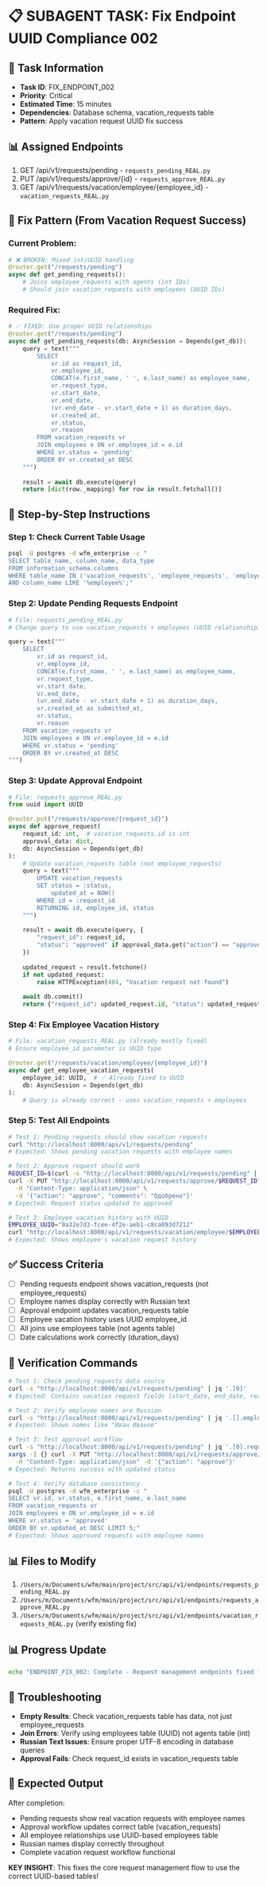 # 📋 SUBAGENT TASK: Fix Endpoint UUID Compliance 002

## 🎯 Task Information
- **Task ID**: FIX_ENDPOINT_002
- **Priority**: Critical
- **Estimated Time**: 15 minutes
- **Dependencies**: Database schema, vacation_requests table
- **Pattern**: Apply vacation request UUID fix success

## 📊 Assigned Endpoints
1. GET /api/v1/requests/pending - `requests_pending_REAL.py`
2. PUT /api/v1/requests/approve/{id} - `requests_approve_REAL.py`
3. GET /api/v1/requests/vacation/employee/{employee_id} - `vacation_requests_REAL.py`

## 🔧 Fix Pattern (From Vacation Request Success)

### Current Problem:
```python
# ❌ BROKEN: Mixed int/UUID handling
@router.get("/requests/pending")
async def get_pending_requests():
    # Joins employee_requests with agents (int IDs)
    # Should join vacation_requests with employees (UUID IDs)
```

### Required Fix:
```python
# ✅ FIXED: Use proper UUID relationships
@router.get("/requests/pending")
async def get_pending_requests(db: AsyncSession = Depends(get_db)):
    query = text("""
        SELECT 
            vr.id as request_id,
            vr.employee_id,
            CONCAT(e.first_name, ' ', e.last_name) as employee_name,
            vr.request_type,
            vr.start_date,
            vr.end_date,
            (vr.end_date - vr.start_date + 1) as duration_days,
            vr.created_at,
            vr.status,
            vr.reason
        FROM vacation_requests vr
        JOIN employees e ON vr.employee_id = e.id
        WHERE vr.status = 'pending'
        ORDER BY vr.created_at DESC
    """)
    
    result = await db.execute(query)
    return [dict(row._mapping) for row in result.fetchall()]
```

## 📝 Step-by-Step Instructions

### Step 1: Check Current Table Usage
```bash
psql -U postgres -d wfm_enterprise -c "
SELECT table_name, column_name, data_type 
FROM information_schema.columns 
WHERE table_name IN ('vacation_requests', 'employee_requests', 'employees', 'agents')
AND column_name LIKE '%employee%';"
```

### Step 2: Update Pending Requests Endpoint
```python
# File: requests_pending_REAL.py
# Change query to use vacation_requests + employees (UUID relationship)

query = text("""
    SELECT 
        vr.id as request_id,
        vr.employee_id,
        CONCAT(e.first_name, ' ', e.last_name) as employee_name,
        vr.request_type,
        vr.start_date,
        vr.end_date,
        (vr.end_date - vr.start_date + 1) as duration_days,
        vr.created_at as submitted_at,
        vr.status,
        vr.reason
    FROM vacation_requests vr
    JOIN employees e ON vr.employee_id = e.id
    WHERE vr.status = 'pending'
    ORDER BY vr.created_at DESC
""")
```

### Step 3: Update Approval Endpoint
```python
# File: requests_approve_REAL.py
from uuid import UUID

@router.put("/requests/approve/{request_id}")
async def approve_request(
    request_id: int,  # vacation_requests.id is int
    approval_data: dict,
    db: AsyncSession = Depends(get_db)
):
    # Update vacation_requests table (not employee_requests)
    query = text("""
        UPDATE vacation_requests 
        SET status = :status, 
            updated_at = NOW()
        WHERE id = :request_id
        RETURNING id, employee_id, status
    """)
    
    result = await db.execute(query, {
        "request_id": request_id,
        "status": "approved" if approval_data.get("action") == "approve" else "rejected"
    })
    
    updated_request = result.fetchone()
    if not updated_request:
        raise HTTPException(404, "Vacation request not found")
    
    await db.commit()
    return {"request_id": updated_request.id, "status": updated_request.status}
```

### Step 4: Fix Employee Vacation History
```python
# File: vacation_requests_REAL.py (already mostly fixed)
# Ensure employee_id parameter is UUID type

@router.get("/requests/vacation/employee/{employee_id}")
async def get_employee_vacation_requests(
    employee_id: UUID,  # ✅ Already fixed to UUID
    db: AsyncSession = Depends(get_db)
):
    # Query is already correct - uses vacation_requests + employees
```

### Step 5: Test All Endpoints
```bash
# Test 1: Pending requests should show vacation requests
curl "http://localhost:8000/api/v1/requests/pending"
# Expected: Shows pending vacation requests with employee names

# Test 2: Approve request should work
REQUEST_ID=$(curl -s "http://localhost:8000/api/v1/requests/pending" | jq -r '.[0].request_id')
curl -X PUT "http://localhost:8000/api/v1/requests/approve/$REQUEST_ID" \
  -H "Content-Type: application/json" \
  -d '{"action": "approve", "comments": "Одобрено"}'
# Expected: Request status updated to approved

# Test 3: Employee vacation history with UUID
EMPLOYEE_UUID="0a32e7d3-fcee-4f2e-aeb1-c8ca093d7212"
curl "http://localhost:8000/api/v1/requests/vacation/employee/$EMPLOYEE_UUID"
# Expected: Shows employee's vacation request history
```

## ✅ Success Criteria

- [ ] Pending requests endpoint shows vacation_requests (not employee_requests)
- [ ] Employee names display correctly with Russian text
- [ ] Approval endpoint updates vacation_requests table
- [ ] Employee vacation history uses UUID employee_id
- [ ] All joins use employees table (not agents table)
- [ ] Date calculations work correctly (duration_days)

## 🧪 Verification Commands

```bash
# Test 1: Check pending requests data source
curl -s "http://localhost:8000/api/v1/requests/pending" | jq '.[0]'
# Expected: Contains vacation request fields (start_date, end_date, reason)

# Test 2: Verify employee names are Russian
curl -s "http://localhost:8000/api/v1/requests/pending" | jq '.[].employee_name'
# Expected: Shows names like "Иван Иванов"

# Test 3: Test approval workflow
curl -s "http://localhost:8000/api/v1/requests/pending" | jq '.[0].request_id' | \
xargs -I {} curl -X PUT "http://localhost:8000/api/v1/requests/approve/{}" \
  -H "Content-Type: application/json" -d '{"action": "approve"}'
# Expected: Returns success with updated status

# Test 4: Verify database consistency
psql -U postgres -d wfm_enterprise -c "
SELECT vr.id, vr.status, e.first_name, e.last_name 
FROM vacation_requests vr 
JOIN employees e ON vr.employee_id = e.id 
WHERE vr.status = 'approved' 
ORDER BY vr.updated_at DESC LIMIT 5;"
# Expected: Shows approved requests with employee names
```

## 📊 Files to Modify

1. `/Users/m/Documents/wfm/main/project/src/api/v1/endpoints/requests_pending_REAL.py`
2. `/Users/m/Documents/wfm/main/project/src/api/v1/endpoints/requests_approve_REAL.py`
3. `/Users/m/Documents/wfm/main/project/src/api/v1/endpoints/vacation_requests_REAL.py` (verify existing fix)

## 📊 Progress Update
```bash
echo "ENDPOINT_FIX_002: Complete - Request management endpoints fixed for UUID" >> /Users/m/Documents/wfm/main/project/subagent_tasks/progress_tracking/completed.log
```

## 🚨 Troubleshooting

- **Empty Results**: Check vacation_requests table has data, not just employee_requests
- **Join Errors**: Verify using employees table (UUID) not agents table (int)
- **Russian Text Issues**: Ensure proper UTF-8 encoding in database queries
- **Approval Fails**: Check request_id exists in vacation_requests table

## 🎯 Expected Output

After completion:
- Pending requests show real vacation requests with employee names
- Approval workflow updates correct table (vacation_requests)
- All employee relationships use UUID-based employees table
- Russian names display correctly throughout
- Complete vacation request workflow functional

**KEY INSIGHT**: This fixes the core request management flow to use the correct UUID-based tables!
